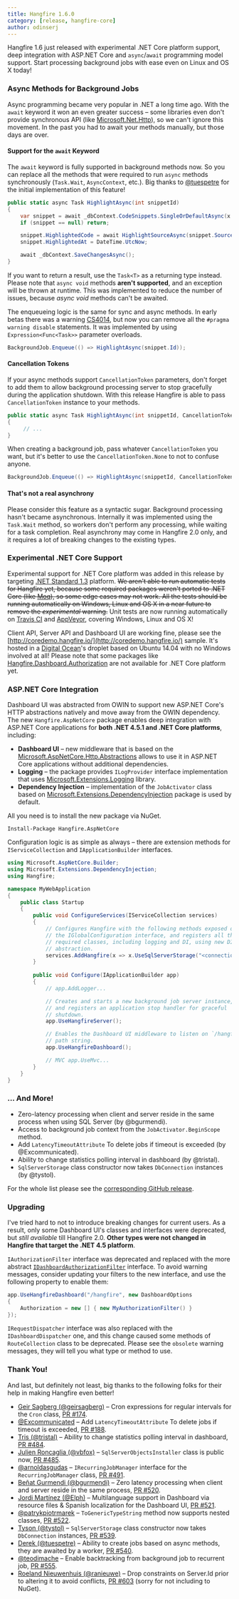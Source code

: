 ```yaml
---
title: Hangfire 1.6.0
category: [release, hangfire-core]
author: odinserj
---
```


Hangfire 1.6 just released with experimental .NET Core platform support, deep integration with ASP.NET Core and `async`/`await` programming model support. Start processing background jobs with ease even on Linux and OS X today! 

### Async Methods for Background Jobs

Async programming became very popular in .NET a long time ago. With the `await` keyword it won an even greater success – some libraries even don't provide synchronous API (like [Microsoft.Net.Http](https://www.nuget.org/packages/Microsoft.Net.Http/)), so we can't ignore this movement. In the past you had to await your methods manually, but those days are over.

#### Support for the `await` Keyword

The `await` keyword is fully supported in background methods now. So you can replace all the methods that were required to run `async` methods synchronously (`Task.Wait`, `AsyncContext`, etc.). Big thanks to [@tuespetre](https://github.com/tuespetre) for the initial implementation of this feature!

```csharp
public static async Task HighlightAsync(int snippetId)
{
    var snippet = await _dbContext.CodeSnippets.SingleOrDefaultAsync(x => x.Id == snippetId);
    if (snippet == null) return;

    snippet.HighlightedCode = await HighlightSourceAsync(snippet.SourceCode);
    snippet.HighlightedAt = DateTime.UtcNow;

    await _dbContext.SaveChangesAsync();
}
```

If you want to return a result, use the `Task<T>` as a returning type instead. Please note that `async void` methods **aren't supported**, and an exception will be thrown at runtime. This was implemented to reduce the number of issues, because *async void* methods can't be awaited.

The enqueueing logic is the same for sync and async methods. In early betas there was a warning [CS4014](https://msdn.microsoft.com/en-us/library/hh873131.aspx), but now you can remove all the `#pragma warning disable` statements. It was implemented by using `Expression<Func<Task>>` parameter overloads.

```csharp
BackgroundJob.Enqueue(() => HighlightAsync(snippet.Id));
``` 

#### Cancellation Tokens

If your async methods support `CancellationToken` parameters, don't forget to add them to allow background processing server to stop gracefully during the application shutdown. With this release Hangfire is able to pass `CancellationToken` instance to your methods.

```csharp
public static async Task HighlightAsync(int snippetId, CancellationToken token)
{
     // ...
}
```

When creating a background job, pass whatever `CancellationToken` you want, but it's better to use the `CancellationToken.None` to not to confuse anyone.

```csharp
BackgroundJob.Enqueue(() => HighlightAsync(snippetId, CancellationToken.None));
```

#### That's not a real asynchrony

Please consider this feature as a syntactic sugar. Background processing hasn't became asynchronous. Internally it was implemented using the `Task.Wait` method, so workers don't perform any processing, while waiting for a task completion. Real asynchrony may come in Hangfire 2.0 only, and it requires a lot of breaking changes to the existing types.

### Experimental .NET Core Support

Experimental support for .NET Core platform was added in this release by targeting [.NET Standard 1.3](https://docs.microsoft.com/en-us/dotnet/articles/standard/library) platform. ~~We aren't able to run automatic tests for Hangfire yet, because some required packages weren't ported to .NET Core (like [Moq](https://www.nuget.org/packages/Moq)), so some edge cases may not work. All the tests should be running automatically on Windows, Linux and OS X in a near future to remove the *experimental* warning.~~ Unit tests are now running automatically on [Travis CI](https://travis-ci.org/HangfireIO/Hangfire) and [AppVeyor](https://ci.appveyor.com/project/odinserj/hangfire-525), covering Windows, Linux and OS X!

Client API, Server API and Dashboard UI are working fine, please see the [http://coredemo.hangfire.io/](http://coredemo.hangfire.io/) sample. It's hosted in a [Digital Ocean](https://www.digitalocean.com/)'s droplet based on Ubuntu 14.04 with no Windows involved at all! Please note that some packages like [Hangfire.Dashboard.Authorization](https://www.nuget.org/packages/Hangfire.Dashboard.Authorization/) are not available for .NET Core platform yet.

### ASP.NET Core Integration

Dashboard UI was abstracted from OWIN to support new ASP.NET Core's HTTP abstractions natively and move away from the OWIN dependency. The new `Hangfire.AspNetCore` package enables deep integration with ASP.NET Core applications for **both .NET 4.5.1 and .NET Core platforms**, including:

* **Dashboard UI** – new middleware that is based on the [Microsoft.AspNetCore.Http.Abstractions](https://www.nuget.org/packages/Microsoft.AspNetCore.Http.Abstractions/) allows to use it in ASP.NET Core applications without additional dependencies.
* **Logging** – the package provides `ILogProvider` interface implementation that uses [Microsoft.Extensions.Logging](https://www.nuget.org/packages/Microsoft.Extensions.Logging.Abstractions/) library.
* **Dependency Injection** – implementation of the `JobActivator` class based on [Microsoft.Extensions.DependencyInjection](https://www.nuget.org/packages/Microsoft.Extensions.DependencyInjection.Abstractions/) package is used by default.

All you need is to install the new package via NuGet.

```
Install-Package Hangfire.AspNetCore
```

Configuration logic is as simple as always – there are extension methods for `IServiceCollection` and `IApplicationBuilder` interfaces.

```csharp
using Microsoft.AspNetCore.Builder;
using Microsoft.Extensions.DependencyInjection;
using Hangfire;

namespace MyWebApplication
{
    public class Startup
    {
        public void ConfigureServices(IServiceCollection services)
        {
            // Configures Hangfire with the following methods exposed on 
            // the IGlobalConfiguration interface, and registers all the
            // required classes, including logging and DI, using new DI 
            // abstraction.
            services.AddHangfire(x => x.UseSqlServerStorage("<connection string>"));
        }
        
        public void Configure(IApplicationBuilder app)
        {
            // app.AddLogger...

            // Creates and starts a new background job server instance,
            // and registers an application stop handler for graceful
            // shutdown.
            app.UseHangfireServer();

            // Enables the Dashboard UI middleware to listen on `/hangfire`
            // path string.
            app.UseHangfireDashboard();

            // MVC app.UseMvc...
        }
    }
}

```

### … And More!

* Zero-latency processing when client and server reside in the same process when using SQL Server (by @bgurmendi).
* Access to background job context from the `JobActivator.BeginScope` method.
* Add `LatencyTimeoutAttribute` To delete jobs if timeout is exceeded (by @Excommunicated).
* Ability to change statistics polling interval in dashboard (by @tristal).
* `SqlServerStorage` class constructor now takes `DbConnection` instances (by @tystol).

For the whole list please see the [corresponding GitHub release](https://github.com/HangfireIO/Hangfire/releases/tag/v1.6.0). 

### Upgrading

I've tried hard to not to introduce breaking changes for current users. As a result, only some Dashboard UI's classes and interfaces were deprecated, but *still available* till Hangfire 2.0. **Other types were not changed in Hangfire that target the .NET 4.5 platform**.

 `IAuthorizationFilter` interface was deprecated and replaced with the more abstract [`IDashboardAuthorizationFilter`](https://github.com/HangfireIO/Hangfire/blob/4dec6435fb552364833c359079230ad04fd98e53/src/Hangfire.Core/Dashboard/IDashboardAuthorizationFilter.cs) interface. To avoid warning messages, consider updating your filters to the new interface, and use the following property to enable them:

```csharp 
app.UseHangfireDashboard("/hangfire", new DashboardOptions
{
    Authorization = new [] { new MyAuthorizationFilter() }
});
```

`IRequestDispatcher` interface was also replaced with the `IDashboardDispatcher` one, and this change caused some methods of `RouteCollection` class to be deprecated. Please see the `obsolete` warning messages, they will tell you what type or method to use.

### Thank You!

And last, but definitely not least, big thanks to the following folks for their help in making Hangfire even better!

* [Geir Sagberg (@geirsagberg)](https://github.com/geirsagberg) – Cron expressions for regular intervals for the `Cron` class, [PR&nbsp;#174](https://github.com/HangfireIO/Hangfire/pull/174).
* [@Excommunicated](https://github.com/Excommunicated) – Add `LatencyTimeoutAttribute` To delete jobs if timeout is exceeded, [PR&nbsp;#188](https://github.com/HangfireIO/Hangfire/pull/188). 
* [Tris (@tristal)](https://github.com/tristal) – Ability to change statistics polling interval in dashboard, [PR&nbsp;#484](https://github.com/HangfireIO/Hangfire/pull/484).
* [Julien Roncaglia (@vbfox)](https://github.com/vbfox) – `SqlServerObjectsInstaller` class is public now, [PR&nbsp;#485](https://github.com/HangfireIO/Hangfire/pull/485).
* [@arnoldasgudas](https://github.com/arnoldasgudas) – `IRecurringJobManager` interface for the `RecurringJobManager` class, [PR&nbsp;#491](https://github.com/HangfireIO/Hangfire/pull/491).
* [Beñat Gurmendi (@bgurmendi)](https://github.com/bgurmendi) – Zero latency processing when client and server reside in the same process, [PR&nbsp;#520](https://github.com/HangfireIO/Hangfire/pull/520).
* [Jordi Martínez (@Elph)](https://github.com/Elph) – Multilanguage support in Dashboard via resource files & Spanish localization for the Dashboard UI, [PR&nbsp;#521](https://github.com/HangfireIO/Hangfire/pull/521).
* [@patrykpiotrmarek](https://github.com/patrykpiotrmarek) – `ToGenericTypeString` method now supports nested classes, [PR&nbsp;#522](https://github.com/HangfireIO/Hangfire/pull/522). 
* [Tyson (@tystol)](https://github.com/tystol) – `SqlServerStorage` class constructor now takes `DbConnection` instances, [PR&nbsp;#539](https://github.com/HangfireIO/Hangfire/pull/539).
* [Derek (@tuespetre)](https://github.com/tuespetre) – Ability to create jobs based on async methods, they are awaited by a worker, [PR&nbsp;#540](https://github.com/HangfireIO/Hangfire/pull/540).
* [@teodimache](https://github.com/teodimache) – Enable backtracking from background job to recurrent job, [PR&nbsp;#555](https://github.com/HangfireIO/Hangfire/pull/555).
* [Roeland Nieuwenhuis (@ranieuwe)](https://github.com/ranieuwe) – Drop constraints on Server.Id prior to altering it to avoid conflicts, [PR&nbsp;#603](https://github.com/HangfireIO/Hangfire/pull/603) (sorry for not including to NuGet).
